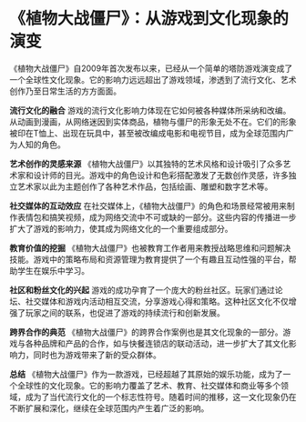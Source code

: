 # 《植物大战僵尸》：从游戏到文化现象的演变

《植物大战僵尸》自2009年首次发布以来，已经从一个简单的塔防游戏演变成了一个全球性文化现象。它的影响力远远超出了游戏领域，渗透到了流行文化、艺术创作乃至日常生活的方方面面。

**流行文化的融合**
游戏的流行文化影响力体现在它如何被各种媒体所采纳和改编。从动画到漫画，从网络迷因到实体商品，植物与僵尸的形象无处不在。它们的形象被印在T恤上、出现在玩具中，甚至被改编成电影和电视节目，成为全球范围内广为人知的角色。

**艺术创作的灵感来源**
《植物大战僵尸》以其独特的艺术风格和设计吸引了众多艺术家和设计师的目光。游戏中的角色设计和色彩搭配激发了无数创作灵感，许多独立艺术家以此为主题创作了各种艺术作品，包括绘画、雕塑和数字艺术等。

**社交媒体的互动效应**
在社交媒体上，《植物大战僵尸》的角色和场景经常被用来制作表情包和搞笑视频，成为网络交流中不可或缺的一部分。这些内容的传播进一步扩大了游戏的影响力，使其成为网络文化的一个重要组成部分。

**教育价值的挖掘**
《植物大战僵尸》也被教育工作者用来教授战略思维和问题解决技能。游戏中的策略布局和资源管理为教育提供了一个有趣且互动性强的平台，帮助学生在娱乐中学习。

**社区和粉丝文化的兴起**
游戏的成功孕育了一个庞大的粉丝社区。玩家们通过论坛、社交媒体和游戏内活动相互交流，分享游戏心得和策略。这种社区文化不仅增强了玩家之间的联系，也促进了游戏的持续流行和创新发展。

**跨界合作的典范**
《植物大战僵尸》的跨界合作案例也是其文化现象的一部分。游戏与各种品牌和产品的合作，如与快餐连锁店的联动活动，进一步扩大了其文化影响力，同时也为游戏带来了新的受众群体。

**总结**
《植物大战僵尸》作为一款游戏，已经超越了其原始的娱乐功能，成为了一个全球性的文化现象。它的影响力覆盖了艺术、教育、社交媒体和商业等多个领域，成为了当代流行文化的一个标志性符号。随着时间的推移，这一文化现象仍在不断扩展和深化，继续在全球范围内产生着广泛的影响。